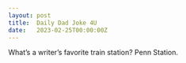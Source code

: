 ```yaml
---
layout: post
title:  Daily Dad Joke 4U
date:   2023-02-25T00:00:00Z
---
```

What’s a writer’s favorite train station? Penn Station.
